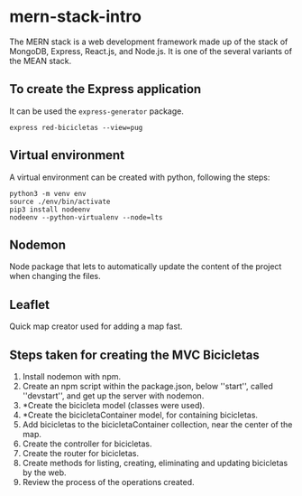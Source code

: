 # mern-stack-intro

The  MERN stack  is a web development framework made up of the stack of MongoDB, Express, React.js, and Node.js. It is one of the several variants of the  MEAN stack.

## To create the Express application

It can be used the `express-generator` package.

`express red-bicicletas --view=pug`

## Virtual environment

A virtual environment can be created with python, following the steps:
```
python3 -m venv env
source ./env/bin/activate
pip3 install nodeenv
nodeenv --python-virtualenv --node=lts
```

## Nodemon

Node package that lets to automatically update the content of the project when changing the files.

## Leaflet

Quick map creator used for adding a map fast.


## Steps taken for creating the MVC Bicicletas

1. Install nodemon with npm.
1. Create an npm script within the package.json, below ''start'', called ''devstart'', and get up the server with nodemon.
1. *Create the bicicleta model (classes were used).
1. *Create the bicicletaContainer model, for containing bicicletas.
1. Add bicicletas to the bicicletaContainer collection, near the center of the map.
1. Create the controller for bicicletas.
1. Create the router for bicicletas.
1. Create methods for listing, creating, eliminating and updating bicicletas by the web.
1. Review the process of the operations created.